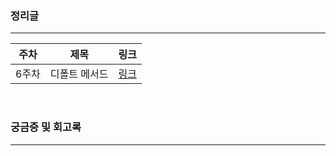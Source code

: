 ### 정리글
---
|주차|제목|링크|
|---|---|---|
|6주차|디폴트 메서드|[링크](https://aeno.notion.site/949a6102788d40a4a4ca4f2ebc5e7f7a)|


</br>

### 궁금증 및 회고록
---

